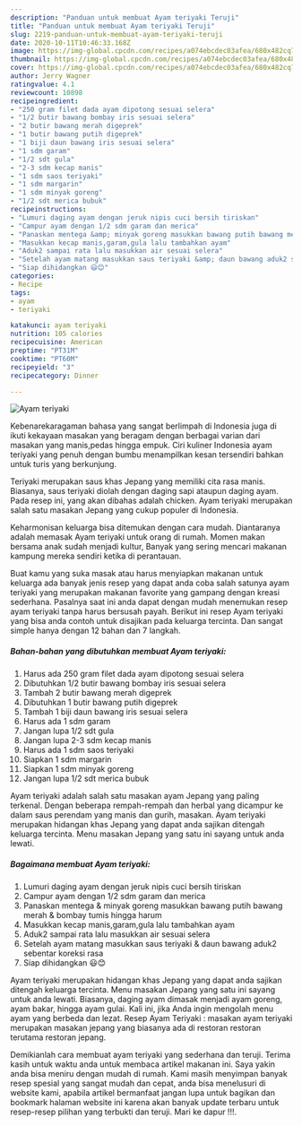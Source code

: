 ```yaml
---
description: "Panduan untuk membuat Ayam teriyaki Teruji"
title: "Panduan untuk membuat Ayam teriyaki Teruji"
slug: 2219-panduan-untuk-membuat-ayam-teriyaki-teruji
date: 2020-10-11T10:46:33.168Z
image: https://img-global.cpcdn.com/recipes/a074ebcdec03afea/680x482cq70/ayam-teriyaki-foto-resep-utama.jpg
thumbnail: https://img-global.cpcdn.com/recipes/a074ebcdec03afea/680x482cq70/ayam-teriyaki-foto-resep-utama.jpg
cover: https://img-global.cpcdn.com/recipes/a074ebcdec03afea/680x482cq70/ayam-teriyaki-foto-resep-utama.jpg
author: Jerry Wagner
ratingvalue: 4.1
reviewcount: 10898
recipeingredient:
- "250 gram filet dada ayam dipotong sesuai selera"
- "1/2 butir bawang bombay iris sesuai selera"
- "2 butir bawang merah digeprek"
- "1 butir bawang putih digeprek"
- "1 biji daun bawang iris sesuai selera"
- "1 sdm garam"
- "1/2 sdt gula"
- "2-3 sdm kecap manis"
- "1 sdm saos teriyaki"
- "1 sdm margarin"
- "1 sdm minyak goreng"
- "1/2 sdt merica bubuk"
recipeinstructions:
- "Lumuri daging ayam dengan jeruk nipis cuci bersih tiriskan"
- "Campur ayam dengan 1/2 sdm garam dan merica"
- "Panaskan mentega &amp; minyak goreng masukkan bawang putih bawang merah &amp; bombay tumis hingga harum"
- "Masukkan kecap manis,garam,gula lalu tambahkan ayam"
- "Aduk2 sampai rata lalu masukkan air sesuai selera"
- "Setelah ayam matang masukkan saus teriyaki &amp; daun bawang aduk2 sebentar koreksi rasa"
- "Siap dihidangkan 😃😊"
categories:
- Recipe
tags:
- ayam
- teriyaki

katakunci: ayam teriyaki 
nutrition: 105 calories
recipecuisine: American
preptime: "PT31M"
cooktime: "PT60M"
recipeyield: "3"
recipecategory: Dinner

---
```



![Ayam teriyaki](https://img-global.cpcdn.com/recipes/a074ebcdec03afea/680x482cq70/ayam-teriyaki-foto-resep-utama.jpg)

Kebenarekaragaman bahasa yang sangat berlimpah di Indonesia juga di ikuti kekayaan masakan yang beragam dengan berbagai varian dari masakan yang manis,pedas hingga empuk. Ciri kuliner Indonesia ayam teriyaki yang penuh dengan bumbu menampilkan kesan tersendiri bahkan untuk turis yang berkunjung.


Teriyaki merupakan saus khas Jepang yang memiliki cita rasa manis. Biasanya, saus teriyaki diolah dengan daging sapi ataupun daging ayam. Pada resep ini, yang akan dibahas adalah chicken. Ayam teriyaki merupakan salah satu masakan Jepang yang cukup populer di Indonesia.

Keharmonisan keluarga bisa ditemukan dengan cara mudah. Diantaranya adalah memasak Ayam teriyaki untuk orang di rumah. Momen makan bersama anak sudah menjadi kultur, Banyak yang sering mencari makanan kampung mereka sendiri ketika di perantauan.

Buat kamu yang suka masak atau harus menyiapkan makanan untuk keluarga ada banyak jenis resep yang dapat anda coba salah satunya ayam teriyaki yang merupakan makanan favorite yang gampang dengan kreasi sederhana. Pasalnya saat ini anda dapat dengan mudah menemukan resep ayam teriyaki tanpa harus bersusah payah.
Berikut ini resep Ayam teriyaki yang bisa anda contoh untuk disajikan pada keluarga tercinta. Dan sangat simple hanya dengan 12 bahan dan 7 langkah.


<!--inarticleads1-->

##### Bahan-bahan yang dibutuhkan membuat Ayam teriyaki:

1. Harus ada 250 gram filet dada ayam dipotong sesuai selera
1. Dibutuhkan 1/2 butir bawang bombay iris sesuai selera
1. Tambah 2 butir bawang merah digeprek
1. Dibutuhkan 1 butir bawang putih digeprek
1. Tambah 1 biji daun bawang iris sesuai selera
1. Harus ada 1 sdm garam
1. Jangan lupa 1/2 sdt gula
1. Jangan lupa 2-3 sdm kecap manis
1. Harus ada 1 sdm saos teriyaki
1. Siapkan 1 sdm margarin
1. Siapkan 1 sdm minyak goreng
1. Jangan lupa 1/2 sdt merica bubuk


Ayam teriyaki adalah salah satu masakan ayam Jepang yang paling terkenal. Dengan beberapa rempah-rempah dan herbal yang dicampur ke dalam saus perendam yang manis dan gurih, masakan. Ayam teriyaki merupakan hidangan khas Jepang yang dapat anda sajikan ditengah keluarga tercinta. Menu masakan Jepang yang satu ini sayang untuk anda lewati. 

<!--inarticleads2-->

##### Bagaimana membuat  Ayam teriyaki:

1. Lumuri daging ayam dengan jeruk nipis cuci bersih tiriskan
1. Campur ayam dengan 1/2 sdm garam dan merica
1. Panaskan mentega &amp; minyak goreng masukkan bawang putih bawang merah &amp; bombay tumis hingga harum
1. Masukkan kecap manis,garam,gula lalu tambahkan ayam
1. Aduk2 sampai rata lalu masukkan air sesuai selera
1. Setelah ayam matang masukkan saus teriyaki &amp; daun bawang aduk2 sebentar koreksi rasa
1. Siap dihidangkan 😃😊


Ayam teriyaki merupakan hidangan khas Jepang yang dapat anda sajikan ditengah keluarga tercinta. Menu masakan Jepang yang satu ini sayang untuk anda lewati. Biasanya, daging ayam dimasak menjadi ayam goreng, ayam bakar, hingga ayam gulai. Kali ini, jika Anda ingin mengolah menu ayam yang berbeda dan lezat. Resep Ayam Teriyaki : masakan ayam teriyaki merupakan masakan jepang yang biasanya ada di restoran restoran terutama restoran jepang. 

Demikianlah cara membuat ayam teriyaki yang sederhana dan teruji. Terima kasih untuk waktu anda untuk membaca artikel makanan ini. Saya yakin anda bisa meniru dengan mudah di rumah. Kami masih menyimpan banyak resep spesial yang sangat mudah dan cepat, anda bisa menelusuri di website kami, apabila artikel bermanfaat jangan lupa untuk bagikan dan bookmark halaman website ini karena akan banyak update terbaru untuk resep-resep pilihan yang terbukti dan teruji. Mari ke dapur !!!. 
